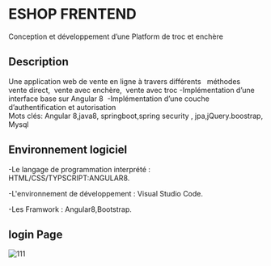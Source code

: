 # ESHOP FRENTEND

Conception et développement d’une Platform de troc et enchère 


## Description


Une application web de vente en ligne à travers différents   
méthodes  vente direct,  vente avec enchère,  vente avec troc
-Implémentation d’une interface base sur Angular 8 
-Implémentation d’une couche d’authentification et autorisation Mots clés: Angular 8,java8, springboot,spring security , jpa,jQuery.boostrap,Mysql

## Environnement logiciel

-Le langage de programmation interprété : HTML/CSS/TYPSCRIPT:ANGULAR8.

-L'environnement de développement  : Visual Studio Code.

-Les Framwork : Angular8,Bootstrap.
## login Page

![111](https://user-images.githubusercontent.com/59748809/84081618-9a9c7480-a9de-11ea-87ab-cda4150cf694.PNG)

